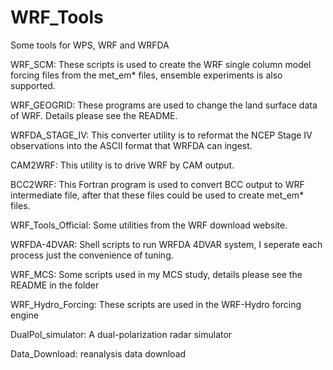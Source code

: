 # WRF_Tools

Some tools for WPS, WRF and WRFDA

WRF_SCM: These scripts is used to create the WRF single column model forcing files from the met_em* files, ensemble experiments is also supported.

WRF_GEOGRID: These programs are used to change the land surface data of WRF. Details please see the README.

WRFDA_STAGE_IV: This converter utility is to reformat the NCEP Stage IV observations into the ASCII format that WRFDA can ingest. 

CAM2WRF: This utility is to drive WRF by CAM output.

BCC2WRF: This Fortran program is used to convert BCC output to WRF intermediate file, after that these files could be used to create met_em* files.

WRF_Tools_Official: Some utilities from the WRF download website.

WRFDA-4DVAR: Shell scripts to run WRFDA 4DVAR system, I seperate each process just the convenience of tuning.

WRF_MCS: Some scripts used in my MCS study, details please see the README in the folder

WRF_Hydro_Forcing: These scripts are used in the WRF-Hydro forcing engine

DualPol_simulator: A dual-polarization radar simulator

Data_Download: reanalysis data download